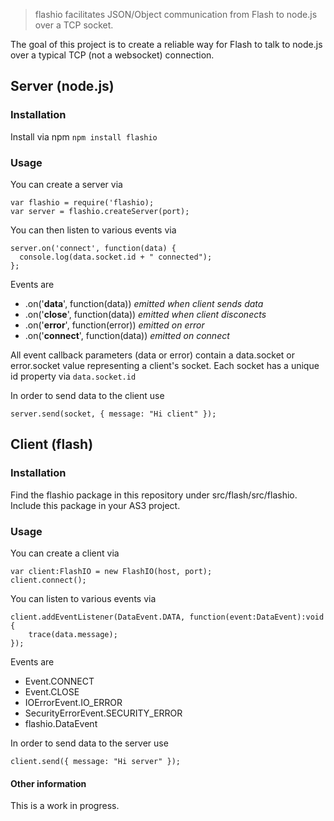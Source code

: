 > flashio facilitates JSON/Object communication from Flash to node.js over a TCP socket.

The goal of this project is to create a reliable way for Flash to talk to node.js over a typical TCP (not a websocket) connection. 

## Server (node.js)

### Installation

Install via npm `npm install flashio`

### Usage

You can create a server via

    var flashio = require('flashio);
    var server = flashio.createServer(port);


You can then listen to various events via

    server.on('connect', function(data) {
      console.log(data.socket.id + " connected");
    };

Events are
* .on('**data**', function(data)) *emitted when client sends data*
* .on('**close**', function(data)) *emitted when client disconects*
* .on('**error**', function(error)) *emitted on error*
* .on('**connect**', function(data)) *emitted on connect*

All event callback parameters (data or error) contain a data.socket or error.socket value representing a client's socket.
Each socket has a unique id property via `data.socket.id`

In order to send data to the client use

`server.send(socket, { message: "Hi client" });`

## Client (flash)

### Installation

Find the flashio package in this repository under src/flash/src/flashio. Include this package in your AS3 project.

### Usage

You can create a client via

    var client:FlashIO = new FlashIO(host, port);
    client.connect();

You can listen to various events via

    client.addEventListener(DataEvent.DATA, function(event:DataEvent):void {
    	trace(data.message);
    });
    
Events are
* Event.CONNECT
* Event.CLOSE
* IOErrorEvent.IO_ERROR
* SecurityErrorEvent.SECURITY_ERROR
* flashio.DataEvent

In order to send data to the server use

`client.send({ message: "Hi server" });`

#### Other information

This is a work in progress.
